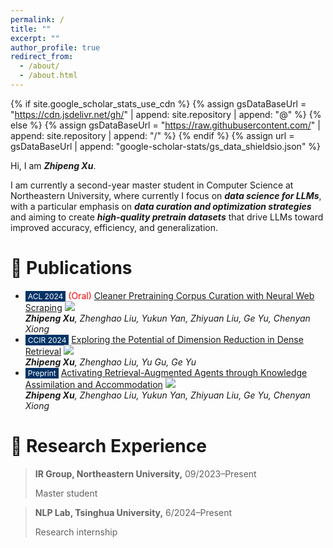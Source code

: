 ```yaml
---
permalink: /
title: ""
excerpt: ""
author_profile: true
redirect_from: 
  - /about/
  - /about.html
---
```


{% if site.google_scholar_stats_use_cdn %}
{% assign gsDataBaseUrl = "https://cdn.jsdelivr.net/gh/" | append: site.repository | append: "@" %}
{% else %}
{% assign gsDataBaseUrl = "https://raw.githubusercontent.com/" | append: site.repository | append: "/" %}
{% endif %}
{% assign url = gsDataBaseUrl | append: "google-scholar-stats/gs_data_shieldsio.json" %}

<span class='anchor' id='about-me'></span>

Hi, I am ***Zhipeng Xu***.

I am currently a second-year master student in Computer Science at Northeastern University, where currently I focus on ***data science for LLMs***, with a particular emphasis on ***data curation and optimization strategies*** and aiming to create ***high-quality pretrain datasets*** that drive LLMs toward improved accuracy, efficiency, and generalization. 

# 📝 Publications 

- <span style="background-color: #003366; color: white; padding: 1px 4px; font-size: 12px;">ACL 2024</span> <span style="color:red">(Oral)</span>  [Cleaner Pretraining Corpus Curation with Neural Web Scraping](https://arxiv.org/abs/2402.14652)  ![](https://img.shields.io/github/stars/OpenMatch/NeuScraper?style=social&label=Stars)  
  ***Zhipeng Xu**, Zhenghao Liu, Yukun Yan, Zhiyuan Liu, Ge Yu, Chenyan Xiong*
- <span style="background-color: #003366; color: white; padding: 1px 4px; font-size: 12px;">CCIR 2024</span>  [Exploring the Potential of Dimension Reduction in Dense Retrieval](https://link.springer.com/chapter/10.1007/978-981-96-1710-4_6) ![](https://img.shields.io/github/stars/NEUIR/ConAE?style=social&label=Stars)  
  ***Zhipeng Xu**, Zhenghao Liu, Yu Gu, Ge Yu*
- <span style="background-color: #003366; color: white; padding: 1px 4px; font-size: 12px;">Preprint</span>  [Activating Retrieval-Augmented Agents through Knowledge Assimilation and Accommodation](https://arxiv.org/abs/2402.13547)  ![](https://img.shields.io/github/stars/OpenMatch/ActiveRAG?style=social&label=Stars)  
  ***Zhipeng Xu**, Zhenghao Liu, Yukun Yan, Zhiyuan Liu, Ge Yu, Chenyan Xiong*

# 🔬 Research Experience

> **IR Group, Northeastern University,** 09/2023–Present
>
> Master student

> **NLP Lab, Tsinghua University,** 6/2024–Present
>
> Research internship
